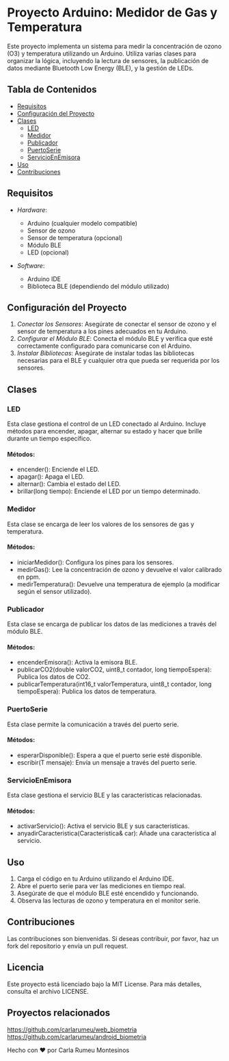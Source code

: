# Proyecto Arduino: Medidor de Gas y Temperatura

Este proyecto implementa un sistema para medir la concentración de ozono (O3) y temperatura utilizando un Arduino. Utiliza varias clases para organizar la lógica, incluyendo la lectura de sensores, la publicación de datos mediante Bluetooth Low Energy (BLE), y la gestión de LEDs.

## Tabla de Contenidos

- [Requisitos](#requisitos)
- [Configuración del Proyecto](#configuración-del-proyecto)
- [Clases](#clases)
  - [LED](#led)
  - [Medidor](#medidor)
  - [Publicador](#publicador)
  - [PuertoSerie](#puerto-serie)
  - [ServicioEnEmisora](#servicio-en-emisora)
- [Uso](#uso)
- [Contribuciones](#contribuciones)

## Requisitos

- *Hardware*:
  - Arduino (cualquier modelo compatible)
  - Sensor de ozono
  - Sensor de temperatura (opcional)
  - Módulo BLE
  - LED (opcional)

- *Software*:
  - Arduino IDE
  - Biblioteca BLE (dependiendo del módulo utilizado)

## Configuración del Proyecto

1. *Conectar los Sensores*: Asegúrate de conectar el sensor de ozono y el sensor de temperatura a los pines adecuados en tu Arduino.
2. *Configurar el Módulo BLE*: Conecta el módulo BLE y verifica que esté correctamente configurado para comunicarse con el Arduino.
3. *Instalar Bibliotecas*: Asegúrate de instalar todas las bibliotecas necesarias para el BLE y cualquier otra que pueda ser requerida por los sensores.

## Clases

### LED
Esta clase gestiona el control de un LED conectado al Arduino. Incluye métodos para encender, apagar, alternar su estado y hacer que brille durante un tiempo específico.

#### Métodos:
- encender(): Enciende el LED.
- apagar(): Apaga el LED.
- alternar(): Cambia el estado del LED.
- brillar(long tiempo): Enciende el LED por un tiempo determinado.

### Medidor
Esta clase se encarga de leer los valores de los sensores de gas y temperatura.

#### Métodos:
- iniciarMedidor(): Configura los pines para los sensores.
- medirGas(): Lee la concentración de ozono y devuelve el valor calibrado en ppm.
- medirTemperatura(): Devuelve una temperatura de ejemplo (a modificar según el sensor utilizado).

### Publicador
Esta clase se encarga de publicar los datos de las mediciones a través del módulo BLE.

#### Métodos:
- encenderEmisora(): Activa la emisora BLE.
- publicarCO2(double valorCO2, uint8_t contador, long tiempoEspera): Publica los datos de CO2.
- publicarTemperatura(int16_t valorTemperatura, uint8_t contador, long tiempoEspera): Publica los datos de temperatura.

### PuertoSerie
Esta clase permite la comunicación a través del puerto serie.

#### Métodos:
- esperarDisponible(): Espera a que el puerto serie esté disponible.
- escribir(T mensaje): Envía un mensaje a través del puerto serie.

### ServicioEnEmisora
Esta clase gestiona el servicio BLE y las características relacionadas.

#### Métodos:
- activarServicio(): Activa el servicio BLE y sus características.
- anyadirCaracteristica(Caracteristica& car): Añade una característica al servicio.

## Uso

1. Carga el código en tu Arduino utilizando el Arduino IDE.
2. Abre el puerto serie para ver las mediciones en tiempo real.
3. Asegúrate de que el módulo BLE esté encendido y funcionando.
4. Observa las lecturas de ozono y temperatura en el monitor serie.

## Contribuciones

Las contribuciones son bienvenidas. Si deseas contribuir, por favor, haz un fork del repositorio y envía un pull request.

## Licencia

Este proyecto está licenciado bajo la MIT License. Para más detalles, consulta el archivo LICENSE.

## Proyectos relacionados
https://github.com/carlarumeu/web_biometria
https://github.com/carlarumeu/android_biometria 

Hecho con :heart: por Carla Rumeu Montesinos
